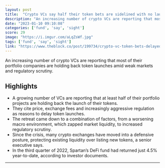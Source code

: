 ```yaml
---
layout: post
title:  "Crypto VCs say half their token bets are sidelined with no launch date in sight"
description: "An increasing number of crypto VCs are reporting that most of their portfolio companies are holding back token launches amid weak markets and regulatory scrutiny."
date: "2023-01-10 09:10:08"
categories: ['fund', 'say', 'sight']
score: 29
image: "https://i.imgur.com/aLqZsWf.jpg"
tags: ['fund', 'say', 'sight']
link: "https://www.theblock.co/post/199734/crypto-vc-token-bets-delayed?utm_source=cryptopanic&amp;utm_medium=rss"
---
```


An increasing number of crypto VCs are reporting that most of their portfolio companies are holding back token launches amid weak markets and regulatory scrutiny.

## Highlights

- A growing number of VCs are reporting that at least half of their portfolio projects are holding back the launch of their tokens.
- They cite price, exchange fees and increasingly aggressive regulation as reasons to delay token launches.
- The retreat came down to a combination of factors, from a worsening macro environment, which zapped market liquidity, to increased regulatory scrutiny.
- Since the crisis, many crypto exchanges have moved into a defensive posture, protecting existing liquidity over listing new tokens, a senior executive says.
- In the third quarter of 2022, Spartan’s DeFi fund had returned just 4.5% year-to-date, according to investor documents.

---
